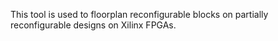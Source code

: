 This tool is used to floorplan reconfigurable blocks on partially reconfigurable designs on Xilinx FPGAs.
